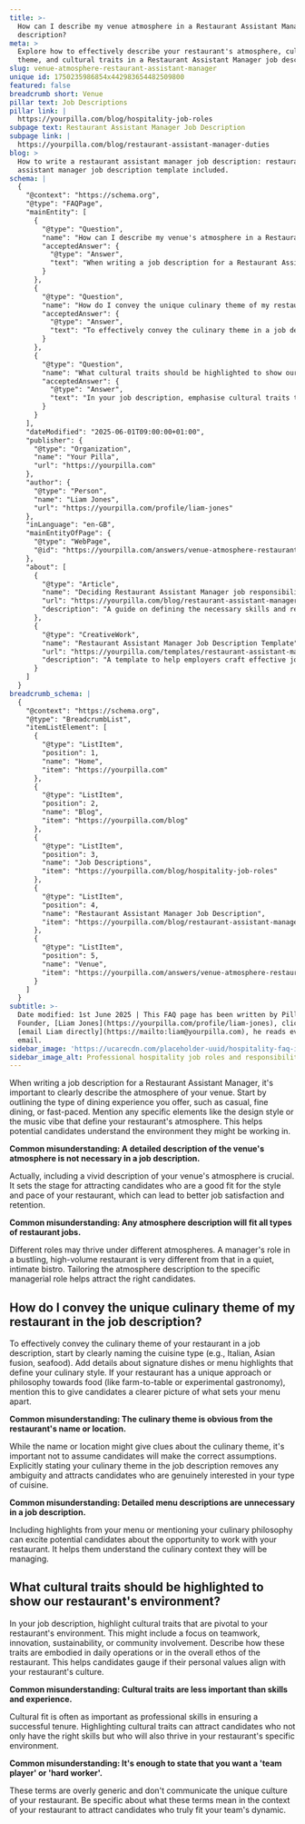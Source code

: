 ```yaml
---
title: >-
  How can I describe my venue atmosphere in a Restaurant Assistant Manager job
  description?
meta: >
  Explore how to effectively describe your restaurant's atmosphere, culinary
  theme, and cultural traits in a Restaurant Assistant Manager job description.
slug: venue-atmosphere-restaurant-assistant-manager
unique id: 1750235986854x442983654482509800
featured: false
breadcrumb short: Venue
pillar text: Job Descriptions
pillar link: |
  https://yourpilla.com/blog/hospitality-job-roles
subpage text: Restaurant Assistant Manager Job Description
subpage link: |
  https://yourpilla.com/blog/restaurant-assistant-manager-duties
blog: >
  How to write a restaurant assistant manager job description: restaurant
  assistant manager job description template included.
schema: |
  {
    "@context": "https://schema.org",
    "@type": "FAQPage",
    "mainEntity": [
      {
        "@type": "Question",
        "name": "How can I describe my venue's atmosphere in a Restaurant Assistant Manager job description?",
        "acceptedAnswer": {
          "@type": "Answer",
          "text": "When writing a job description for a Restaurant Assistant Manager, begin by outlining the type of dining experience your venue offers, such as casual, fine dining, or fast-paced. Include any defining elements like the design style or the music vibe. This will help potential candidates understand the environment they might be working in and ensure that you attract individuals well-suited for your restaurant's style and pace."
        }
      },
      {
        "@type": "Question",
        "name": "How do I convey the unique culinary theme of my restaurant in the job description?",
        "acceptedAnswer": {
          "@type": "Answer",
          "text": "To effectively convey the culinary theme in a job description, explicitly state the type of cuisine, such as Italian, Asian fusion, or seafood. Detail signature dishes or menu highlights that define your culinary style, and mention any unique approaches like farm-to-table or experimental gastronomy. This clarity helps attract candidates who are genuinely interested in the type of cuisine your restaurant offers."
        }
      },
      {
        "@type": "Question",
        "name": "What cultural traits should be highlighted to show our restaurant's environment?",
        "acceptedAnswer": {
          "@type": "Answer",
          "text": "In your job description, emphasise cultural traits that are vital to your restaurant's environment, such as a focus on teamwork, innovation, sustainability, or community involvement. Describe how these traits are integrated into daily operations and the overall ethos of the restaurant. This can help you attract candidates whose personal values align with your restaurant's culture."
        }
      }
    ],
    "dateModified": "2025-06-01T09:00:00+01:00",
    "publisher": {
      "@type": "Organization",
      "name": "Your Pilla",
      "url": "https://yourpilla.com"
    },
    "author": {
      "@type": "Person",
      "name": "Liam Jones",
      "url": "https://yourpilla.com/profile/liam-jones"
    },
    "inLanguage": "en-GB",
    "mainEntityOfPage": {
      "@type": "WebPage",
      "@id": "https://yourpilla.com/answers/venue-atmosphere-restaurant-assistant-manager"
    },
    "about": [
      {
        "@type": "Article",
        "name": "Deciding Restaurant Assistant Manager job responsibilities and skills",
        "url": "https://yourpilla.com/blog/restaurant-assistant-manager-duties",
        "description": "A guide on defining the necessary skills and responsibilities for a Restaurant Assistant Manager."
      },
      {
        "@type": "CreativeWork",
        "name": "Restaurant Assistant Manager Job Description Template",
        "url": "https://yourpilla.com/templates/restaurant-assistant-manager-job-description",
        "description": "A template to help employers craft effective job descriptions for Assistant Manager roles in the restaurant industry."
      }
    ]
  }
breadcrumb_schema: |
  {
    "@context": "https://schema.org",
    "@type": "BreadcrumbList",
    "itemListElement": [
      {
        "@type": "ListItem",
        "position": 1,
        "name": "Home",
        "item": "https://yourpilla.com"
      },
      {
        "@type": "ListItem",
        "position": 2,
        "name": "Blog",
        "item": "https://yourpilla.com/blog"
      },
      {
        "@type": "ListItem",
        "position": 3,
        "name": "Job Descriptions",
        "item": "https://yourpilla.com/blog/hospitality-job-roles"
      },
      {
        "@type": "ListItem",
        "position": 4,
        "name": "Restaurant Assistant Manager Job Description",
        "item": "https://yourpilla.com/blog/restaurant-assistant-manager-duties"
      },
      {
        "@type": "ListItem",
        "position": 5,
        "name": "Venue",
        "item": "https://yourpilla.com/answers/venue-atmosphere-restaurant-assistant-manager"
      }
    ]
  }
subtitle: >-
  Date modified: 1st June 2025 | This FAQ page has been written by Pilla
  Founder, [Liam Jones](https://yourpilla.com/profile/liam-jones), click to
  [email Liam directly](https://mailto:liam@yourpilla.com), he reads every
  email.
sidebar_image: 'https://ucarecdn.com/placeholder-uuid/hospitality-faq-image.jpg'
sidebar_image_alt: Professional hospitality job roles and responsibilities
---
```

When writing a job description for a Restaurant Assistant Manager, it's important to clearly describe the atmosphere of your venue. Start by outlining the type of dining experience you offer, such as casual, fine dining, or fast-paced. Mention any specific elements like the design style or the music vibe that define your restaurant's atmosphere. This helps potential candidates understand the environment they might be working in.

**Common misunderstanding: A detailed description of the venue's atmosphere is not necessary in a job description.**

Actually, including a vivid description of your venue's atmosphere is crucial. It sets the stage for attracting candidates who are a good fit for the style and pace of your restaurant, which can lead to better job satisfaction and retention.

**Common misunderstanding: Any atmosphere description will fit all types of restaurant jobs.**

Different roles may thrive under different atmospheres. A manager's role in a bustling, high-volume restaurant is very different from that in a quiet, intimate bistro. Tailoring the atmosphere description to the specific managerial role helps attract the right candidates.

## How do I convey the unique culinary theme of my restaurant in the job description?

To effectively convey the culinary theme of your restaurant in a job description, start by clearly naming the cuisine type (e.g., Italian, Asian fusion, seafood). Add details about signature dishes or menu highlights that define your culinary style. If your restaurant has a unique approach or philosophy towards food (like farm-to-table or experimental gastronomy), mention this to give candidates a clearer picture of what sets your menu apart.

**Common misunderstanding: The culinary theme is obvious from the restaurant's name or location.**

While the name or location might give clues about the culinary theme, it's important not to assume candidates will make the correct assumptions. Explicitly stating your culinary theme in the job description removes any ambiguity and attracts candidates who are genuinely interested in your type of cuisine.

**Common misunderstanding: Detailed menu descriptions are unnecessary in a job description.**

Including highlights from your menu or mentioning your culinary philosophy can excite potential candidates about the opportunity to work with your restaurant. It helps them understand the culinary context they will be managing.

## What cultural traits should be highlighted to show our restaurant's environment?

In your job description, highlight cultural traits that are pivotal to your restaurant's environment. This might include a focus on teamwork, innovation, sustainability, or community involvement. Describe how these traits are embodied in daily operations or in the overall ethos of the restaurant. This helps candidates gauge if their personal values align with your restaurant's culture.

**Common misunderstanding: Cultural traits are less important than skills and experience.**

Cultural fit is often as important as professional skills in ensuring a successful tenure. Highlighting cultural traits can attract candidates who not only have the right skills but who will also thrive in your restaurant's specific environment.

**Common misunderstanding: It's enough to state that you want a 'team player' or 'hard worker'.**

These terms are overly generic and don't communicate the unique culture of your restaurant. Be specific about what these terms mean in the context of your restaurant to attract candidates who truly fit your team's dynamic.
